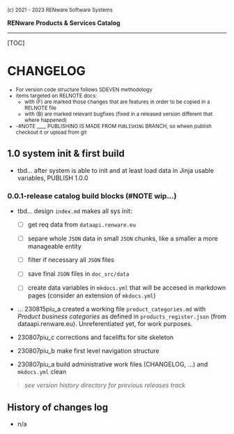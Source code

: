 <small>(c) 2021 - 2023 RENware Software Systems</small>

**RENware Products & Services Catalog**


***

[TOC]

# CHANGELOG

<small>

* For version code structure follows SDEVEN methodology
* items targeted on RELNOTE docs:
    * with (F) are marked those changes that are features in order to be copied in a RELNOTE file
    * with (B) are marked relevant bugfixes (fixed in a released version different that where happened)
* -#NOTE ____ PUBLISHING IS MADE FROM `PUBLISHING` BRANCH, so wheen publish checkout it or upload from git
</small>


## 1.0 system init & first build

<!--#TODO--- FUTURE PLAN ---------------------->

* tbd... after system is able to init and at least load data in Jinja usable variables, PUBLISH 1.0.0

<!--#TODO --- end of FUTURE PLAN ----------------------->



### 0.0.1-release catalog build blocks (#NOTE wip...)

* tbd... design `index.md` makes all sys init:
  * [ ] get req data from `dataapi.renware.eu`
  * [ ] separe whole `JSON` data in small `JSON` chunks, like a smaller a more manageable entity
  * [ ] filter if necessary all `JSON` files
  * [ ] save final `JSON` files in `doc_src/data`
  * [ ] create data variables in `mkdocs.yml` that will be accesed in markdown pages (consider an extension of `mkdocs.yml`)


* ... 230815piu_a created a working file `product_categories.md` with _Product business categories_ as defined in `products_register.json` (from dataapi.renware.eu). Unreferentiated yet, for work purposes.

* 230807piu_c corrections and facelifts for site skeleton
* 230807piu_b make first level navigation structure
* 230807piu_a build administrative work files (CHANGELOG, ...) and `mkdocs.yml` clean














> *see version history directory  for previous releases track*

## History of changes log

* n/a






